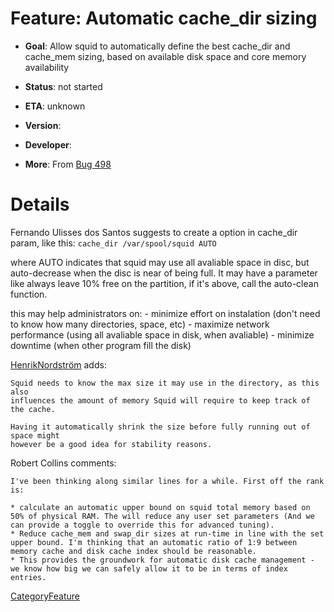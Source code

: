 # Feature: Automatic cache\_dir sizing

  - **Goal**: Allow squid to automatically define the best cache\_dir
    and cache\_mem sizing, based on available disk space and core memory
    availability

  - **Status**: not started

<!-- end list -->

  - **ETA**: unknown

  - **Version**:

  - **Developer**:

  - **More**: From
    [Bug 498](http://bugs.squid-cache.org/show_bug.cgi?id=498)

# Details

Fernando Ulisses dos Santos suggests to create a option in cache\_dir
param, like this: `cache_dir /var/spool/squid AUTO`

where AUTO indicates that squid may use all avaliable space in disc, but
auto-decrease when the disc is near of being full. It may have a
parameter like always leave 10% free on the partition, if it's above,
call the auto-clean function.

this may help administrators on: - minimize effort on instalation (don't
need to know how many directories, space, etc) - maximize network
performance (using all avaliable space in disk, when avaliable) -
minimize downtime (when other program fill the disk)

[HenrikNordström](/HenrikNordstr%C3%B6m)
adds:

    Squid needs to know the max size it may use in the directory, as this also
    influences the amount of memory Squid will require to keep track of the cache.
    
    Having it automatically shrink the size before fully running out of space might
    however be a good idea for stability reasons.

Robert Collins comments:

    I've been thinking along similar lines for a while. First off the rank is:
    
    * calculate an automatic upper bound on squid total memory based on 50% of physical RAM. The will reduce any user set parameters (And we can provide a toggle to override this for advanced tuning).
    * Reduce cache_mem and swap_dir sizes at run-time in line with the set upper bound. I'm thinking that an automatic ratio of 1:9 between memory cache and disk cache index should be reasonable.
    * This provides the groundwork for automatic disk cache management - we know how big we can safely allow it to be in terms of index entries.

[CategoryFeature](/CategoryFeature)
